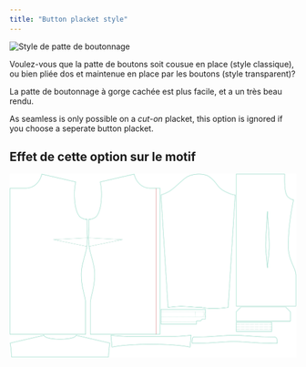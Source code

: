 ```yaml
---
title: "Button placket style"
---
```


![Style de patte de boutonnage](buttonplacketstyle.svg)

Voulez-vous que la patte de boutons soit cousue en place (style classique), ou bien pliée dos et maintenue en place par les boutons (style transparent)?

<Tip>

La patte de boutonnage à gorge cachée est plus facile, et a un très beau rendu.

</Tip>

<Note>

As seamless is only possible on a _cut-on_ placket, this option is ignored if you choose a seperate button placket.

</Note>

## Effet de cette option sur le motif

![Cette image montre l'effet de cette option en superposant plusieurs variantes qui ont une valeur différente pour cette option](simone_buttonplacketstyle_sample.svg "Effect of this option on the pattern")
